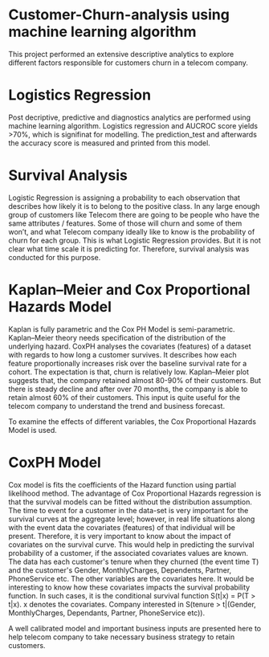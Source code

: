 # Customer-Churn-analysis using machine learning algorithm

This project performed an extensive descriptive analytics to explore different factors responsible for customers churn in a telecom company.

# Logistics Regression

Post decriptive, predictive and diagnostics analytics are performed using machine learning algorithm. Logistics regression and AUCROC score yields >70%, which is signifinat for modelling. The prediction_test and afterwards the accuracy score is measured and printed from this model.

# Survival Analysis

Logistic Regression is assigning a probability to each observation that describes how likely it is to belong to the positive class.
In any large enough group of customers like Telecom there are going to be people who have the same attributes / features. Some of those will churn and some of them won’t, and what Telecom company ideally like to know is the probability of churn for each group. This is what Logistic Regression provides. But it is not clear what time scale it is predicting for. Therefore, survival analysis was conducted for this purpose.

# Kaplan–Meier and Cox Proportional Hazards Model

Kaplan is fully parametric and the Cox PH Model is semi-parametric. Kaplan–Meier theory needs specification of the distribution of 
the underlying hazard. CoxPH analyses the covariates (features) of a dataset with regards to how long a customer survives. 
It describes how each feature proportionally increases risk over the baseline survival rate for a cohort. 
The expectation is that, churn is relatively low. Kaplan–Meier plot suggests that, the company retained almost 80-90% of their customers. 
But there is steady decline and after over 70 months, the company is able to retain almost 60% of their customers. 
This input is quite useful for the telecom company to understand the trend and business forecast.

To examine the effects of different variables, the Cox Proportional Hazards Model is used.

# CoxPH Model

Cox model is fits the coefficients of the Hazard function using partial likelihood method. The advantage of Cox Proportional Hazards regression is that the survival models can be fitted without the distribution assumption.
The time to event for a customer in the data-set is very important for the survival curves at the aggregate level; however, in real life situations along with the event data the covariates (features) of that individual will be present. Therefore, it is very important to know about the impact of covariates on the survival curve. This would help in predicting the survival probability of a customer, if the associated covariates values are known. The data has each customer's tenure when they churned (the event time T) and the customer's Gender, MonthlyCharges, Dependents, Partner, PhoneService etc. The other variables are the covariates here. It would be interesting to know how these covariates impacts the survival probability function. In such cases, it is the conditional survival function S(t|x) = P(T > t|x). x denotes the covariates. Company interested in S(tenure > t|(Gender, MonthlyCharges, Dependants, Partner, PhoneService etc)).

A well calibrated model and important business inputs are presented here to help telecom company to take necessary business strategy to retain customers.
